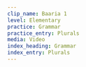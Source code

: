 ```yaml
---
clip_name: Baaria 1
level: Elementary
practice: Grammar
practice_entry: Plurals
media: Video
index_heading: Grammar
index_entry: Plurals
---
```

